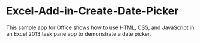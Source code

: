 # Excel-Add-in-Create-Date-Picker
This sample app for Office shows how to use HTML, CSS, and JavaScript in an Excel 2013 task pane app to demonstrate a date picker.
